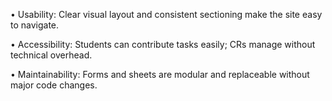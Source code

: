 • Usability: Clear visual layout and consistent sectioning make the site easy to navigate.

• Accessibility: Students can contribute tasks easily; CRs manage without technical overhead.

• Maintainability: Forms and sheets are modular and replaceable without major code changes.